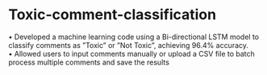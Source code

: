 # Toxic-comment-classification
• Developed a machine learning code using a Bi-directional LSTM model to classify comments as ”Toxic” or ”Not Toxic”,  achieving 96.4% accuracy.  
• Allowed users to input comments manually or upload a CSV file to batch process multiple comments and save the results
